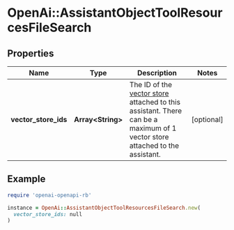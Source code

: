 # OpenAi::AssistantObjectToolResourcesFileSearch

## Properties

| Name | Type | Description | Notes |
| ---- | ---- | ----------- | ----- |
| **vector_store_ids** | **Array&lt;String&gt;** | The ID of the [vector store](/docs/api-reference/vector-stores/object) attached to this assistant. There can be a maximum of 1 vector store attached to the assistant.  | [optional] |

## Example

```ruby
require 'openai-openapi-rb'

instance = OpenAi::AssistantObjectToolResourcesFileSearch.new(
  vector_store_ids: null
)
```

